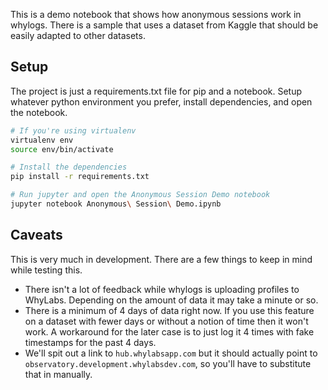 
This is a demo notebook that shows how anonymous sessions work in whylogs. There
is a sample that uses a dataset from Kaggle that should be easily adapted to
other datasets.

## Setup

The project is just a requirements.txt file for pip and a notebook. Setup
whatever python environment you prefer, install dependencies, and open the
notebook.

```bash
# If you're using virtualenv
virtualenv env
source env/bin/activate

# Install the dependencies
pip install -r requirements.txt

# Run jupyter and open the Anonymous Session Demo notebook
jupyter notebook Anonymous\ Session\ Demo.ipynb
```

## Caveats

This is very much in development. There are a few things to keep in mind while
testing this.

- There isn't a lot of feedback while whylogs is uploading profiles to WhyLabs. Depending on the amount of data it may take a minute or so.
- There is a minimum of 4 days of data right now. If you use this feature on a dataset with fewer days or without a notion of time then it won't work. A workaround for the later case is to just log it 4 times with fake timestamps for the past 4 days.
- We'll spit out a link to `hub.whylabsapp.com` but it should actually point to `observatory.development.whylabsdev.com`, so you'll have to substitute that in manually.

